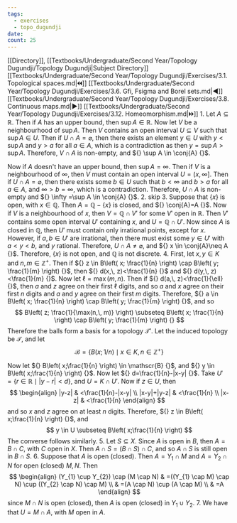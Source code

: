 ```yaml
---
tags:
  - exercises
  - topo_dugundji
date: 
count: 25
---
```

[[Directory]], [[Textbooks/Undergraduate/Second Year/Topology Dugundji/Topology Dugundji|Subject Directory]]
[[Textbooks/Undergraduate/Second Year/Topology Dugundji/Exercises/3.1. Topological spaces.md|🞀🞀]] [[Textbooks/Undergraduate/Second Year/Topology Dugundji/Exercises/3.6. Gfi, Fsigma and Borel sets.md|◀]] [[Textbooks/Undergraduate/Second Year/Topology Dugundji/Exercises/3.8. Continuous maps.md|▶]] [[Textbooks/Undergraduate/Second Year/Topology Dugundji/Exercises/3.12. Homeomorphism.md|🞂🞂]]
1. 
Let ${} A \subseteq \mathbb{R} {}$. Then if $A$ has an upper bound, then ${} \sup A \in \mathbb{R} {}$. Now let $V$ be a neighbourhood of $\sup A {}$. Then $V {}$ contains an open interval ${} U \subseteq V {}$ such that ${} \sup A \in U {}$. Then if ${} U \cap A=\varnothing  {}$, then there exists an element ${} y \in U {}$ with ${} y<\sup A {}$ and $y>a {}$ for all ${} a \in A {}$, which is a contradiction as then ${} y=\sup A>\sup A {}$. Therefore, ${} V\cap A {}$ is non-empty, and ${} \sup A \in \conj{A} {}$. 

Now if $A$ doesn't have an upper bound, then ${} \sup A=\infty  {}$. Then if $V {}$ is a neighbourhood of ${} \infty  {}$, then $V {}$ must contain an open interval ${} U=\left( x,\, \infty  \right] {}$. Then if ${} U \cap  A=\varnothing  {}$, then there exists some ${} b \in U {}$ such that ${} b <\infty  {}$ and $b>a {}$ for all ${} a \in A {}$, and ${} \infty >b=\infty  {}$, which is a contradiction. Therefore, ${} U \cap A {}$ is non-empty and ${} \infty =\sup A \in \conj{A} {}$.
2. skip
3. 
Suppose that ${} \{ x \} {}$ is open, with ${} x \in \mathbb{Q} {}$. Then ${} A=\mathbb{Q} - \{ x \} {}$ is closed, and ${} \conj{A}=A {}$. Now if ${} V$ is a neighbourhood of $x$, then ${} V=\mathbb{Q} \cap  V' {}$ for some ${} V' {}$ open in $\mathbb{R}$. Then $V' {}$ contains some open interval ${} U' {}$ containing ${} x$, and ${} U=\mathbb{Q} \cap U' {}$. Now since $A$ is closed in ${} \mathbb{Q} {}$, then ${} U' {}$ must contain only irrational points, except for $x$. However, if ${} a,\, b \in U' {}$ are irrational, then there must exist some ${} y \in U' {}$ with ${} a<y<b {}$, and ${} y {}$ rational. Therefore, ${} U \cap A\neq \varnothing  {}$, and ${} x \in \conj{A}\neq A {}$. Therefore, ${} \{ x \} {}$ is not open, and ${} \mathbb{Q} {}$ is not discrete.
4. 
First, let ${} x,\, y \in K {}$ and ${} n,\, m \in \mathbb{Z}^{+} {}$. Then if ${} z \in B\left( x; \frac{1}{n}  \right) \cap B\left( y; \frac{1}{m}  \right) {}$, then ${} d(x,\, z)<\frac{1}{n} {}$ and ${} d(y,\, z)<\frac{1}{m} {}$. Now let ${} \ell=\max(m,\, n) {}$. Then if ${} d(a,\, z)<\frac{1}{\ell} {}$, then $a$ and $z$ agree on their first $\ell$ digits, and so $a$ and $x$ agree on their first $n$ digits and ${} a {}$ and $y {}$ agree on their first $m {}$ digits. Therefore, ${} a \in B\left( x; \frac{1}{n}  \right) \cap B\left( y; \frac{1}{m}  \right)  {}$, and so
$$
B\left( z; \frac{1}{\max(n,\, m)} \right) \subseteq  B\left( x; \frac{1}{n}  \right) \cap B\left( y; \frac{1}{m}  \right) {}
$$
Therefore the balls form a basis for a topology ${} \mathcal{T}' {}$. Let the induced topology be $\mathcal{T} {}$, and let
$$
\mathscr{B}=\{ B(x;1/n) \mid  x \in K,\, n \in \mathbb{Z}^{+} \}
$$

Now let ${} B\left( x;\frac{1}{n} \right) \in \mathscr{B} {}$, and ${} y \in B\left( x;\frac{1}{n} \right) {}$. Now let ${} d=\frac{1}{n}-|x-y| {}$. Take ${} U'=\{ r \in \mathbb{R}\mid |y- r|<d \} {}$, and ${} U=K \cap  U' {}$. Now if ${} z \in U {}$, then
$$
\begin{align}
 |y-z| & <\frac{1}{n}-|x-y|   \\
|x-y|+|y-z|  & <\frac{1}{n} \\
|x-z|  & <\frac{1}{n}
 \end{align}
$$
and so $x {}$ and $z {}$ agree on at least $n$ digits. Therefore, ${} z \in B\left( x;\frac{1}{n} \right) {}$, and 
$$
y \in U \subseteq B\left( x;\frac{1}{n} \right)
$$
The converse follows similarly. 
5. 
Let ${} S \subseteq X {}$. Since $A$ is open in $B$, then ${} A=B \cap C {}$, with $C$ open in $X$. Then ${} A \cap S=(B \cap S) \cap  C {}$, and so ${} A \cap  S {}$ is still open in ${} B \cap  S {}$.
6. 
Suppose that $A {}$ is open (closed). Then ${} A=Y_{1} \cap M {}$ and ${} A=Y_{2} \cap N {}$ for open (closed) ${} M,\, N {}$. Then 
$$
\begin{align}
(Y_{1} \cup  Y_{2}) \cap (M \cap  N) & =((Y_{1} \cap  M) \cap  N) \cup ((Y_{2} \cap  N) \cap  M) \\
 & =(A \cap  N)  \cup (A \cap  M) \\
 & =A
\end{align}
$$
since ${} M \cap N {}$ is open (closed), then ${} A {}$ is open (closed) in ${} Y_{1} \cup  Y_{2} {}$. 
7. 
We have that ${} U=M \cap A {}$, with $M$ open in $A$. 
